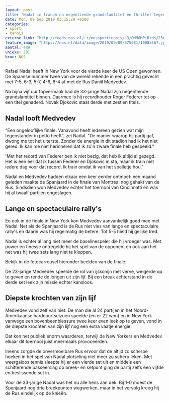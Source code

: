 ```yaml
---
layout: post
title: "Nadal in tranen na negentiende grandslamtitel en thriller tegen Medvedev"
date: Mon, 09 Sep 2019 03:15:29 +0200
categories: 
- sport 
- tennis 
externe_link: "http://feeds.nos.nl/~r/nossporttennis/~3/OMM0MPjBrds/2300914"
feature_image: "https://nos.nl/data/image/2019/09/09/575981/1008x567.jpg"
aantal: 489
unieke: 281
bron: NOS
---
```


<p>Rafael Nadal heeft in New York voor de vierde keer de US Open gewonnen. De Spaanse nummer twee van de wereld rekende in een prachtig gevecht met 7-5, 6-3, 5-7, 4-6, 6-4 af met de Rus Daniil Medvedev.</p>
<p>Na bijna vijf uur topvermaak had de 33-jarige Nadal zijn negentiende grandslamtitel binnen. Daarmee is hij recordhouder Roger Federer tot op een titel genaderd. Novak Djokovic staat derde met zestien titels.</p>
<h2>Nadal looft Medvedev</h2>
<p>"Een ongelooflijke finale. Vanavond heeft iedereen gezien wat mijn tegenstander in petto heeft", zei Nadal. "De manier waarop hij partij gaf, dwong me tot het uiterste. Zonder de energie in dit stadion had ik het niet gered. Ik kan me niet herinneren dat ik zo'n zware finale heb gespeeld."</p>
<p>'Met het record van Federer ben ik niet bezig, dat heb ik altijd al gezegd. Het is een eer dat ik tussen Federer en Djokovic in sta, maar ik train niet iedere dag voor dat record. Ik train omdat ik van het spelletje hou."</p>
<p>Nadal en Medvedev hadden elkaar een keer eerder ontmoet: een maand geleden maakte de Spanjaard in de finale van Montreal nog gehakt van de Rus. Sindsdien won Medvedev echter het toernooi van Cincinnatti en was hij al twaalf partijen ongeslagen.</p>
<h2>Lange en spectaculaire rally's</h2>
<p>En ook in de finale in New York kon Medvedev aanvankelijk goed mee met Nadal. Net als de Spanjaard is de Rus niet vies van lange en spectaculaire rally's en daarin was hij regelmatig de betere. Tot 5-5 hield hij gelijke tred.</p>
<p>Nadal is echter al lang niet meer de baselinespeler die hij vroeger was. Met power en finesse ontregelde hij het spel van de opponent en ook aan het net was hij twee sets lang niet te kloppen.</p>
<p>Bekijk in de fotocarrousel hieronder beelden van de finale.</p>
<p>De 23-jarige Medvedev speelde de rol van ijskonijn met verve, weigerde op te geven en rende de longen uit zijn lijf. Bij een break achterstand in de derde set leek zijn missie echter kansloos.</p>
<h2>Diepste krochten van zijn lijf</h2>
<p>Medvedev vond zelf van niet. De man die al 24 partijen in het Noord-Amerikaanse hardcourtseizoen speelde (en er 22 won) en in New York vanwege een bovenbeenblessure twee keer even leek op te geven, vond in de diepste krochten van zijn lijf nog een extra vaatje energie.</p>
<p>Dat kon het publiek enorm waarderen, terwijl de New Yorkers en Medvedev elkaar dit toernooi juist meermaals provoceerden.</p>
<p>Ineens zorgde de onvermoeibare Rus ervoor dat de altijd zo scherpe hoeken in het spel van Nadal plotseling niet meer zo scherp leken. Met weergaloos tennis sleepte hij er een vierde set uit en middels een schitterende passeerslag op breek- en setpunt ging de partij zelfs een vijfde en beslissende set in.</p>
<p>Voor de 33-jarige Nadal was het nu alle hens aan dek. Bij 1-0 moest de Spanjaard nog drie breekpunten wegwerken, maar in het vervolg kreeg hij de Rus eindelijk op de knieën.</p><img src="http://feeds.feedburner.com/~r/nossporttennis/~4/OMM0MPjBrds" height="1" width="1" alt=""/>
